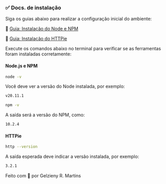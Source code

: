 ### ✅ Docs. de instalação

Siga os guias abaixo para realizar a configuração inicial do ambiente:

📘 [Guia: Instalação do Node e NPM](https://efficient-sloth-d85.notion.site/Instalando-o-Node-e-o-NPM-d162e2582d5c48499bc6703526912456)

📘 [Guia: Instalação do HTTPie](https://httpie.io/docs/cli/installation)

Execute os comandos abaixo no terminal para verificar se as ferramentas foram instaladas corretamente:

#### Node.js e NPM

````bash
node -v
````

Você deve ver a versão do Node instalada, por exemplo:

````bash
v20.11.1
````

````bash
npm -v
````

A saída será a versão do NPM, como:

````bash
10.2.4
````

#### HTTPie

````bash
http --version
````

A saída esperada deve indicar a versão instalada, por exemplo:

````bash
3.2.1
````



Feito com 💚 por Gelzieny R. Martins